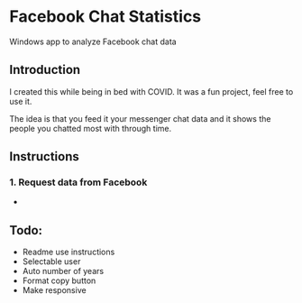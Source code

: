 # Facebook Chat Statistics

Windows app to analyze Facebook chat data

## Introduction

I created this while being in bed with COVID. 
It was a fun project, feel free to use it.

The idea is that you feed it your messenger chat data and it shows the people you chatted most with through time.

## Instructions

### 1. Request data from Facebook

- 




## Todo:

- Readme use instructions
- Selectable user
- Auto number of years
- Format copy button
- Make responsive

